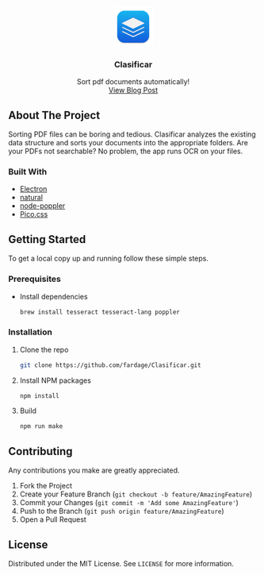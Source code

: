 <br />

<p align="center">  
  <img src="src/assets/icon.png" alt="Logo" width="80" height="80">

  <h3 align="center">Clasificar</h3>

  <p align="center">
    Sort pdf documents automatically!
    <br />
    <a href="#">View Blog Post</a>
  </p>

</p>

## About The Project

Sorting PDF files can be boring and tedious. Clasificar analyzes the existing data structure and sorts your documents into the appropriate folders. Are your PDFs not searchable? No problem, the app runs OCR on your files.

### Built With

- [Electron](https://github.com/electron/electron)
- [natural](https://github.com/NaturalNode/natural)
- [node-poppler](https://github.com/Fdawgs/node-poppler)
- [Pico.css](https://github.com/picocss/pico)

## Getting Started

To get a local copy up and running follow these simple steps.

### Prerequisites

- Install dependencies
  ```sh
  brew install tesseract tesseract-lang poppler
  ```

### Installation

1. Clone the repo
   ```sh
   git clone https://github.com/fardage/Clasificar.git
   ```
2. Install NPM packages

   ```sh
   npm install
   ```

3. Build
   ```sh
   npm run make
   ```

## Contributing

Any contributions you make are greatly appreciated.

1. Fork the Project
2. Create your Feature Branch (`git checkout -b feature/AmazingFeature`)
3. Commit your Changes (`git commit -m 'Add some AmazingFeature'`)
4. Push to the Branch (`git push origin feature/AmazingFeature`)
5. Open a Pull Request

## License

Distributed under the MIT License. See `LICENSE` for more information.

